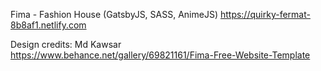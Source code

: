 Fima - Fashion House (GatsbyJS, SASS, AnimeJS) https://quirky-fermat-8b8af1.netlify.com

Design credits: Md Kawsar https://www.behance.net/gallery/69821161/Fima-Free-Website-Template
